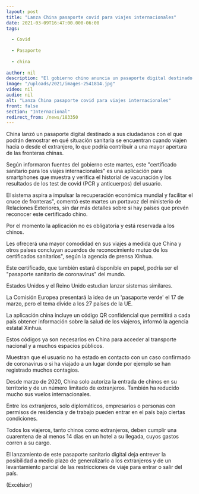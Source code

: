 ```yaml
---
layout: post
title: "Lanza China pasaporte covid para viajes internacionales"
date: 2021-03-09T16:47:00.000-06:00
tags:
  
  - Covid
  
  - Pasaporte
  
  - china
  
author: nil
description: "El gobierno chino anuncia un pasaporte digital destinado a sus ciudadanos que muestra y verifica el historial de vacunación y los resultados de los test de covid-19 del usuario"
image: "/uploads/2021/images-2541814.jpg"
video: nil
audio: nil
alt: "Lanza China pasaporte covid para viajes internacionales"
front: false
section: "Internacional"
redirect_from: /news/183350
---
```


China lanzó un pasaporte digital destinado a sus ciudadanos con el que podrán demostrar en qué situación sanitaria se encuentran cuando viajen hacia o desde el extranjero, lo que podría contribuir a una mayor apertura de las fronteras chinas.

Según informaron fuentes del gobierno este martes, este "certificado sanitario para los viajes internacionales" es una aplicación para smartphones que muestra y verifica el historial de vacunación y los resultados de los test de covid (PCR y anticuerpos) del usuario.

El sistema aspira a impulsar la recuperación económica mundial y facilitar el cruce de fronteras", comentó este martes un portavoz del ministerio de Relaciones Exteriores, sin dar más detalles sobre si hay países que prevén reconocer este certificado chino.

Por el momento la aplicación no es obligatoria y está reservada a los chinos.

Les ofrecerá una mayor comodidad en sus viajes a medida que China y otros países concluyan acuerdos de reconocimiento mutuo de los certificados sanitarios", según la agencia de prensa Xinhua.

Este certificado, que también estará disponible en papel, podría ser el "pasaporte sanitario de coronavirus" del mundo.

Estados Unidos y el Reino Unido estudian lanzar sistemas similares.

La Comisión Europea presentará la idea de un 'pasaporte verde' el 17 de marzo, pero el tema divide a los 27 países de la UE.

La aplicación china incluye un código QR confidencial que permitirá a cada país obtener información sobre la salud de los viajeros, informó la agencia estatal Xinhua.

Estos códigos ya son necesarios en China para acceder al transporte nacional y a muchos espacios públicos.

Muestran que el usuario no ha estado en contacto con un caso confirmado de coronavirus o si ha viajado a un lugar donde por ejemplo se han registrado muchos contagios.

Desde marzo de 2020, China solo autoriza la entrada de chinos en su territorio y de un número limitado de extranjeros. También ha reducido mucho sus vuelos internacionales.

Entre los extranjeros, solo diplomáticos, empresarios o personas con permisos de residencia y de trabajo pueden entrar en el país bajo ciertas condiciones.

Todos los viajeros, tanto chinos como extranjeros, deben cumplir una cuarentena de al menos 14 días en un hotel a su llegada, cuyos gastos corren a su cargo.

El lanzamiento de este pasaporte sanitario digital deja entrever la posibilidad a medio plazo de generalizarlo a los extranjeros y de un levantamiento parcial de las restricciones de viaje para entrar o salir del país.

(Excélsior)